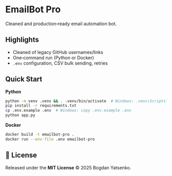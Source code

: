 # EmailBot Pro

Cleaned and production‑ready email automation bot.

## Highlights
- Cleaned of legacy GitHub usernames/links
- One‑command run (Python or Docker)
- `.env` configuration, CSV bulk sending, retries

## Quick Start

**Python**
```bash
python -m venv .venv && . .venv/bin/activate  # Windows: .venv\Scripts\activate
pip install -r requirements.txt
cp .env.example .env  # Windows: copy .env.example .env
python app.py
```

**Docker**
```bash
docker build -t emailbot-pro .
docker run --env-file .env emailbot-pro
```


## 📝 License
Released under the **MIT License** © 2025 Bogdan Yatsenko.